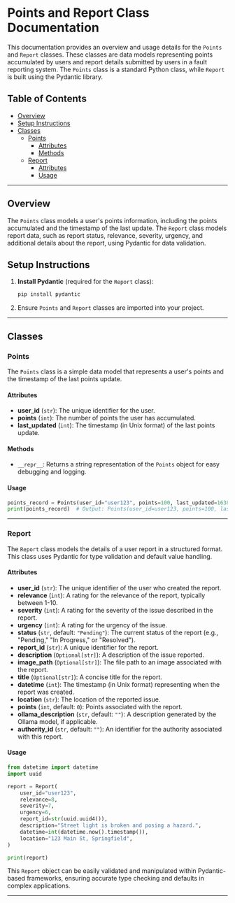 # Points and Report Class Documentation

This documentation provides an overview and usage details for the `Points` and `Report` classes. These classes are data models representing points accumulated by users and report details submitted by users in a fault reporting system. The `Points` class is a standard Python class, while `Report` is built using the Pydantic library.

## Table of Contents

-   [Overview](#overview)
-   [Setup Instructions](#setup-instructions)
-   [Classes](#classes)
    -   [Points](#points)
        -   [Attributes](#attributes)
        -   [Methods](#methods)
    -   [Report](#report)
        -   [Attributes](#attributes)
        -   [Usage](#usage)

---

## Overview

The `Points` class models a user's points information, including the points accumulated and the timestamp of the last update. The `Report` class models report data, such as report status, relevance, severity, urgency, and additional details about the report, using Pydantic for data validation.

## Setup Instructions

1. **Install Pydantic** (required for the `Report` class):

    ```bash
    pip install pydantic
    ```

2. Ensure `Points` and `Report` classes are imported into your project.

---

## Classes

### Points

The `Points` class is a simple data model that represents a user's points and the timestamp of the last points update.

#### Attributes

-   **user_id** (`str`): The unique identifier for the user.
-   **points** (`int`): The number of points the user has accumulated.
-   **last_updated** (`int`): The timestamp (in Unix format) of the last points update.

#### Methods

-   `__repr__`: Returns a string representation of the `Points` object for easy debugging and logging.

#### Usage

```python
points_record = Points(user_id="user123", points=100, last_updated=1638230400)
print(points_record)  # Output: Points(user_id=user123, points=100, last_updated=1638230400)
```

---

### Report

The `Report` class models the details of a user report in a structured format. This class uses Pydantic for type validation and default value handling.

#### Attributes

-   **user_id** (`str`): The unique identifier of the user who created the report.
-   **relevance** (`int`): A rating for the relevance of the report, typically between 1-10.
-   **severity** (`int`): A rating for the severity of the issue described in the report.
-   **urgency** (`int`): A rating for the urgency of the issue.
-   **status** (`str`, default: `"Pending"`): The current status of the report (e.g., "Pending," "In Progress," or "Resolved").
-   **report_id** (`str`): A unique identifier for the report.
-   **description** (`Optional[str]`): A description of the issue reported.
-   **image_path** (`Optional[str]`): The file path to an image associated with the report.
-   **title** (`Optional[str]`): A concise title for the report.
-   **datetime** (`int`): The timestamp (in Unix format) representing when the report was created.
-   **location** (`str`): The location of the reported issue.
-   **points** (`int`, default: `0`): Points associated with the report.
-   **ollama_description** (`str`, default: `""`): A description generated by the Ollama model, if applicable.
-   **authority_id** (`str`, default: `""`): An identifier for the authority associated with this report.

#### Usage

```python
from datetime import datetime
import uuid

report = Report(
    user_id="user123",
    relevance=8,
    severity=7,
    urgency=6,
    report_id=str(uuid.uuid4()),
    description="Street light is broken and posing a hazard.",
    datetime=int(datetime.now().timestamp()),
    location="123 Main St, Springfield",
)

print(report)
```

This `Report` object can be easily validated and manipulated within Pydantic-based frameworks, ensuring accurate type checking and defaults in complex applications.

---
